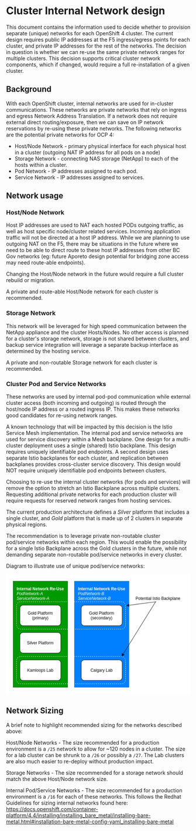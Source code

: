 # Cluster Internal Network design

This document contains the information used to decide whether to provision separate (unique) networks for each OpenShift 4 cluster.  The current design requires public IP addresses at the F5 ingress/egress points for each cluster, and private IP addresses for the rest of the networks.  The decision in question is whether we can re-use the same private network ranges for multiple clusters.  This decision supports critical cluster network components, which if changed, would require a full re-installation of a given cluster.

## Background

With each OpenShift cluster, internal networks are used for in-cluster communications.  These networks are private networks that rely on ingress and egress Network Address Translation.  If a network does not require external direct routing/exposure, then we can save on IP network reservations by re-using these private networks.  The following networks are the potential private networks for OCP 4:

- Host/Node Network - primary physical interface for each physical host in a cluster (outgoing NAT IP address for all pods on a node)
- Storage Network - connecting NAS storage (NetApp) to each of the hosts within a cluster.
- Pod Network - IP addresses assigned to each pod.
- Service Network - IP addresses assigned to services.

## Network usage

### Host/Node Network

Host IP addresses are used to NAT each hosted PODs outgoing traffic, as well as host specific node/cluster related services.  Incoming application traffic will not be directed at a host IP address.  While we are planning to use outgoing NAT on the F5, there may be situations in the future where we need to be able to direct route to these host IP addresses from other BC Gov networks (eg: future Aporeto design potential for bridging zone access may need route-able endpoints).

Changing the Host/Node network in the future would require a full cluster rebuild or migration.

A private and route-able Host/Node network for each cluster is recommended.

### Storage Network

This network will be leveraged for high speed communication between the NetApp appliance and the cluster Hosts/Nodes.  No other access is planned for a cluster's storage network, storage is not shared between clusters, and backup service integration will leverage a separate backup interface as determined by the hosting service.

A private and non-routable Storage network for each cluster is recommended.

### Cluster Pod and Service Networks

These networks are used by internal pod-pod communication while external cluster access (both incoming and outgoing) is routed through the host/node IP address or a routed ingress IP.  This makes these networks good candidates for re-using network ranges.

A known technology that will be impacted by this decision is the Istio Service Mesh implementation.  The internal pod and service networks are used for service discovery within a Mesh backplane.  One design for a multi-cluster deployment uses a single (shared) Istio backplane.  This design requires uniquely identifiable pod endpoints.  A second design uses separate Istio backplanes for each cluster, and replication between backplanes provides cross-cluster service discovery.  This design would NOT require uniquely identifiable pod endpoints between clusters.

Choosing to re-use the internal cluster networks (for pods and services) will remove the option to stretch an Istio Backplane across multiple clusters.  Requesting additional private networks for each production cluster will require requests for reserved network ranges from hosting services.

The current production architecture defines a *Silver* platform that includes a single cluster, and *Gold* platform that is made up of 2 clusters in separate physical regions.

The recommendation is to leverage private non-routable cluster pod/service networks within each region.  This would enable the possibility for a single Istio Backplane across the Gold clusters in the future, while not demanding separate non-routable pod/service networks in every cluster.

Diagram to illustrate use of unique pod/service networks:

![Unique Networks](images/Internal-Network-Usage.png)

## Network Sizing

A brief note to highlight recommended sizing for the networks described above:

Host/Node Networks - The size recommended for a production environment is a `/25` network to allow for ~120 nodes in a cluster.  The size for a lab cluster can be shrunk to a `/26` or possibly a `/27`.  The Lab clusters are also much easier to re-deploy without production impact.

Storage Networks - The size recommended for a storage network should match the above Host/Node network size.

Internal Pod/Service Networks - The size recommended for a production environment is a `/16` for each of these networks.  This follows the Redhat Guidelines for sizing internal networks found here: <https://docs.openshift.com/container-platform/4.4/installing/installing_bare_metal/installing-bare-metal.html#installation-bare-metal-config-yaml_installing-bare-metal>

